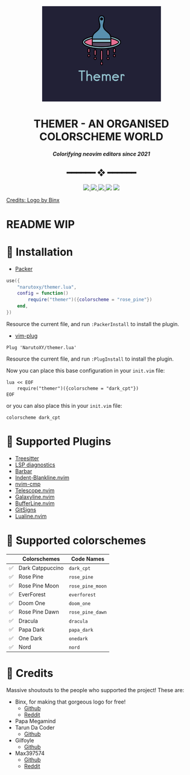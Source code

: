 <div align="center">

<img src="./assets/themer.png" width=315>
<h1>THEMER - AN ORGANISED COLORSCHEME WORLD</h1>

<h5>Colorifying neovim editors since 2021</h5>

<h2> ━━━━━━  ❖  ━━━━━━ </h2>

<!-- BADGES -->
<a href="https://github.com/neovim/neovim"> <img src="https://img.shields.io/badge/requires-neovim%200.6%2B-green?color=%238dc776&labelColor=%23101415&style=for-the-badge&logo=neovim"> </a>
<a href="https://github.com/narutoxy/themer.lua/stargazers">
    <img src="https://img.shields.io/github/stars/narutoxy/themer.lua?color=%238dc776&labelColor=%23101415&style=for-the-badge">
</a>
<a href="https://github.com/narutoxy/themer.lua/network/members/">
    <img src="https://img.shields.io/github/forks/narutoxy/themer.lua?color=%2384a0c6&labelColor=%23101415&style=for-the-badge">
</a>
<img src="https://img.shields.io/github/repo-size/narutoxy/themer.lua?color=%23f65b5b&labelColor=%23101415&style=for-the-badge">
<a href="https://discord.gg/X5e3z24u">
  <img src="https://img.shields.io/discord/916917730542764062?color=bb8fe5&labelColor=101415&style=for-the-badge"/>
</a>
</div>

[Credits: Logo by Binx](#green_heart-credits)

# README WIP

# 🔧 Installation
- [Packer](https://github.com/wbthomason/packer.nvim)
```lua
use({
	"narutoxy/themer.lua",
	config = function()
		require("themer")({colorscheme = "rose_pine"})
	end,
})
```
Resource the current file, and run `:PackerInstall` to install the plugin.

- [vim-plug](https://github.com/junegunn/vim-plug)
```vim
Plug 'NarutoXY/themer.lua'
```
Resource the current file, and run `:PlugInstall` to install the plugin.

Now you can place this base configuration in your `init.vim` file:
```vim
lua << EOF
	require("themer")({colorscheme = "dark_cpt"})
EOF
```

or you can also place this in your `init.vim` file:
```vim
colorscheme dark_cpt 
```

# 🍰 Supported Plugins
- [Treesitter](https://github.com/nvim-treesitter/nvim-treesitter)
- [LSP diagnostics](https://neovim.io/doc/user/lsp.html)
- [Barbar](https://github.com/romgrk/barbar.nvim)
- [Indent-Blankline.nvim](https://github.com/lukas-reineke/indent-blankline.nvim)
- [nvim-cmp](https://github.com/hrsh7th/nvim-cmp)
- [Telescope.nvim](https://github.com/nvim-telescope/telescope.nvim)
- [Galaxyline.nvim](https://github.com/Ntbbloodbath/galaxyline.nvim)
- [BufferLine.nvim](https://github.com/akinsho/bufferline.nvim)
- [GitSigns](https://github.com/lewis6991/gitsigns.nvim)
- [Lualine.nvim](https://github.com/hoob3rt/lualine.nvim)

# 🌹 Supported colorschemes

|				   | Colorschemes     | Code Names         |
| ---------------- | ---------------- | ------------------ |
| ✅			   | Dark Catppuccino | `dark_cpt`         |
| ✅               | Rose Pine        | `rose_pine`        |
| ✅               | Rose Pine Moon        | `rose_pine_moon`        |
| ✅               | EverForest | `everforest`        |
| ✅               | Doom One        | `doom_one`        |
| ✅               | Rose Pine Dawn       | `rose_pine_dawn`        |
| ✅               | Dracula          | `dracula`          |
| ✅               | Papa Dark      | `papa_dark`          |
| ✅				| One Dark 		| `onedark`			|
| ✅				| Nord 		| `nord`			|


# :green_heart: Credits
Massive shoutouts to the people who supported the project! These are:
- Binx, for making that gorgeous logo for free!
    - [Github](https://github.com/Binx-Codes/)
    - [Reddit](https://www.reddit.com/u/binxatmachine)
- Papa Megamind
- Tarun Da Coder
    - [Github](https://github.com/tarundacoder/)
- Gilfoyle
    - [Github](https://github.com/tamton-aquib/)
- Max397574
    - [Github](https://github.com/max397574/)
    - [Reddit](https://www.reddit.com/u/m397574)
